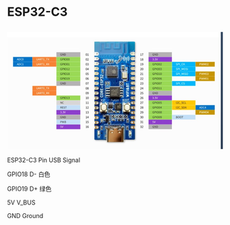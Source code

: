 # ESP32-C3

##

![](img/esp32-c3.jpg)



ESP32-C3 Pin USB Signal

GPIO18 D-  白色

GPIO19 D+  绿色

5V  V_BUS

GND  Ground